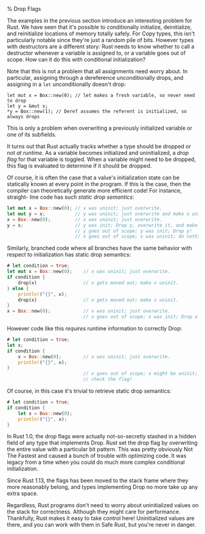 % Drop Flags

The examples in the previous section introduce an interesting problem for Rust.
We have seen that it's possible to conditionally initialize, deinitialize, and
reinitialize locations of memory totally safely. For Copy types, this isn't
particularly notable since they're just a random pile of bits. However types
with destructors are a different story: Rust needs to know whether to call a
destructor whenever a variable is assigned to, or a variable goes out of scope.
How can it do this with conditional initialization?

Note that this is not a problem that all assignments need worry about. In
particular, assigning through a dereference unconditionally drops, and assigning
in a `let` unconditionally doesn't drop:

```
let mut x = Box::new(0); // let makes a fresh variable, so never need to drop
let y = &mut x;
*y = Box::new(1); // Deref assumes the referent is initialized, so always drops
```

This is only a problem when overwriting a previously initialized variable or
one of its subfields.

It turns out that Rust actually tracks whether a type should be dropped or not
*at runtime*. As a variable becomes initialized and uninitialized, a *drop flag*
for that variable is toggled. When a variable might need to be dropped, this
flag is evaluated to determine if it should be dropped.

Of course, it is often the case that a value's initialization state can be
statically known at every point in the program. If this is the case, then the
compiler can theoretically generate more efficient code! For instance, straight-
line code has such *static drop semantics*:

```rust
let mut x = Box::new(0); // x was uninit; just overwrite.
let mut y = x;           // y was uninit; just overwrite and make x uninit.
x = Box::new(0);         // x was uninit; just overwrite.
y = x;                   // y was init; Drop y, overwrite it, and make x uninit!
                         // y goes out of scope; y was init; Drop y!
                         // x goes out of scope; x was uninit; do nothing.
```

Similarly, branched code where all branches have the same behavior with respect
to initialization has static drop semantics:

```rust
# let condition = true;
let mut x = Box::new(0);    // x was uninit; just overwrite.
if condition {
    drop(x)                 // x gets moved out; make x uninit.
} else {
    println!("{}", x);
    drop(x)                 // x gets moved out; make x uninit.
}
x = Box::new(0);            // x was uninit; just overwrite.
                            // x goes out of scope; x was init; Drop x!
```

However code like this *requires* runtime information to correctly Drop:

```rust
# let condition = true;
let x;
if condition {
    x = Box::new(0);        // x was uninit; just overwrite.
    println!("{}", x);
}
                            // x goes out of scope; x might be uninit;
                            // check the flag!
```

Of course, in this case it's trivial to retrieve static drop semantics:

```rust
# let condition = true;
if condition {
    let x = Box::new(0);
    println!("{}", x);
}
```

In Rust 1.0, the drop flags were actually not-so-secretly stashed in a hidden
field of any type that implements Drop. Rust set the drop flag by overwriting
the entire value with a particular bit pattern. This was pretty obviously Not
The Fastest and caused a bunch of trouble with optimizing code. It was legacy
from a time when you could do much more complex conditional initialization.

Since Rust 1.13, the flags has been moved to the stack frame where they more
reasonably belong, and types implementing Drop no more take up any extra space.

Regardless, Rust programs don't need to worry about uninitialized values on
the stack for correctness. Although they might care for performance. Thankfully,
Rust makes it easy to take control here! Uninitialized values are there, and
you can work with them in Safe Rust, but you're never in danger.
